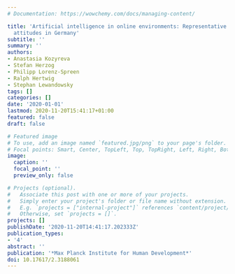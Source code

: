 ```yaml
---
# Documentation: https://wowchemy.com/docs/managing-content/

title: 'Artificial intelligence in online environments: Representative survey of public
  attitudes in Germany'
subtitle: ''
summary: ''
authors:
- Anastasia Kozyreva
- Stefan Herzog
- Philipp Lorenz-Spreen
- Ralph Hertwig
- Stephan Lewandowsky
tags: []
categories: []
date: '2020-01-01'
lastmod: 2020-11-20T15:41:17+01:00
featured: false
draft: false

# Featured image
# To use, add an image named `featured.jpg/png` to your page's folder.
# Focal points: Smart, Center, TopLeft, Top, TopRight, Left, Right, BottomLeft, Bottom, BottomRight.
image:
  caption: ''
  focal_point: ''
  preview_only: false

# Projects (optional).
#   Associate this post with one or more of your projects.
#   Simply enter your project's folder or file name without extension.
#   E.g. `projects = ["internal-project"]` references `content/project/deep-learning/index.md`.
#   Otherwise, set `projects = []`.
projects: []
publishDate: '2020-11-20T14:41:17.202333Z'
publication_types:
- '4'
abstract: ''
publication: '*Max Planck Institute for Human Development*'
doi: 10.17617/2.3188061
---
```

